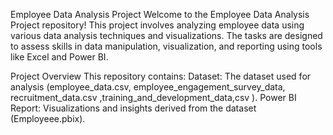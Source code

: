 Employee Data Analysis Project
Welcome to the Employee Data Analysis Project repository! This project involves analyzing employee data using various data analysis techniques and visualizations. The tasks are designed to assess skills in data manipulation, visualization, and reporting using tools like Excel and Power BI.

Project Overview
This repository contains:
Dataset: The dataset used for analysis (employee_data.csv, employee_engagement_survey_data, recruitment_data.csv ,training_and_development_data,csv ).
Power BI Report: Visualizations and insights derived from the dataset (Employeee.pbix).
